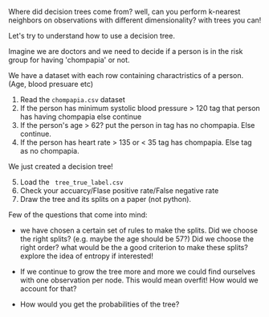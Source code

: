 Where did decision trees come from? well, can you perform k-nearest neighbors on observations with different dimensionality? with trees you can!

Let's try to understand how to use a decision tree.

Imagine we are doctors and we need to decide if a person is in the risk group for having 'chompapia' or not. 

We have a dataset with each row containing charactristics of a person. (Age, blood presuare etc)

1. Read the ```chompapia.csv``` dataset
2. If the person has minimum systolic blood pressure > 120 tag that person has having chompapia else continue
3. If the person's age > 62? put the person in
tag has no chompapia. Else continue. 
4. If the person has heart rate > 135 or < 35 tag has 
chompapia. Else tag as no chompapia.

We just created a decision tree! 

5. Load the ``` tree_true_label.csv```
6. Check your accuarcy/Flase positive rate/False negative rate
7. Draw the tree and its splits on a paper (not python).

Few of the questions that come into mind:

- we have chosen a certain set of rules to make the splits. Did we choose the right splits? (e.g. maybe the age should be 57?) Did we choose the right order? what would be the a good criterion to make these splits? explore the idea of entropy if interested! 

- If we continue to grow the tree more and more we could find ourselves with one observation per node. This would mean overfit! How would we account for that? 

- How would you get the probabilities of the tree?  
  